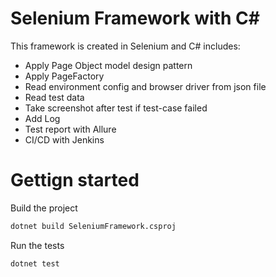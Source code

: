 # Selenium Framework with C#
This framework is created in Selenium and C# includes: 
 - Apply Page Object model design pattern
 - Apply PageFactory
 - Read environment config and browser driver from json file
 - Read test data
 - Take screenshot after test if test-case failed
 - Add Log 
 - Test report with Allure 
 - CI/CD with Jenkins
# Gettign started
Build the project
```bash
dotnet build SeleniumFramework.csproj 
```
Run the tests

```bash
dotnet test
```


